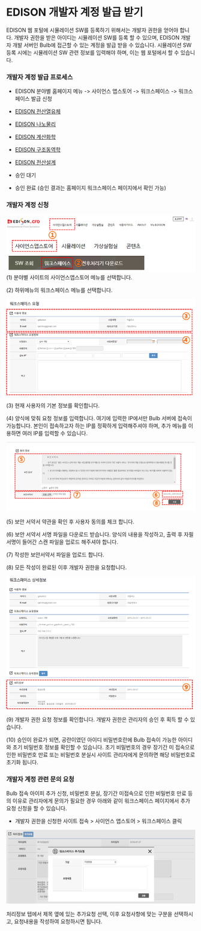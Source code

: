 # EDISON 개발자 계정 발급 받기


 EDISON 웹 포털에 시뮬레이션 SW를 등록하기 위해서는 개발자 권한을 얻어야 합니다. 개발자 권한을 받은 아이디는 시뮬레이션 SW를 등록 할 수 있으며, EDISON 개발자 개발 서버인 Bulb에 접근할 수 있는 계정을 발급 받을 수 있습니다. 시뮬레이션 SW 등록 시에는 시뮬레이션 SW 관련 정보를 입력해야 하며, 이는 웹 포털에서 할 수 있습니다.
 
### 개발자 계정 발급 프로세스

- EDISON 분야별 홈페이지 메뉴 -> 사이언스 앱스토어 -> 워크스페이스  -> 워크스페이스 발급 신청
 - [EDISON 전산열유체](https://www.edison.re.kr/web/cfd)
 - [EDISON 나노물리](https://www.edison.re.kr/web/nano)
 - [EDISON 계산화학](https://www.edison.re.kr/web/chem)
 - [EDISON 구조동역학](https://www.edison.re.kr/web/csd)
 - [EDISON 전산설계](https://www.edison.re.kr/web/design)

- 승인 대기 
- 승인 완료 (승인 결과는 홈페이지  워크스페이스 페이지에서 확인 가능)


### 개발자 계정 신청


![](image/image1.png)
(1) 분야별 사이트의 사이언스앱스토어 메뉴를 선택합니다.

(2) 하위메뉴의 워크스페이스 메뉴를 선택합니다. 

![](image/image2.png)

 (3) 현재 사용자의 기본 정보를 확인합니다.
 
 (4) 양식에 맞춰 요청 정보를 입력합니다. 여기에 입력한 IP에서만 Bulb 서버에 접속이 가능합니다. 본인이 접속하고자 하는 IP를 정확하게 입력해주셔야 하며, 추가 메뉴를 이용하면 여러 IP를 입력할 수 있습니다.


  ![](image/image3.png)

(5) 보안 서약서 약관을 확인 후 사용자 동의를 체크 합니다.

(6) 보안 서약서 서명 파일을 다운로드 받습니다. 양식의 내용을 작성하고, 출력 후 자필 서명이 들어간 스캔 파일을 업로드 해주셔야 합니다.

(7) 작성한 보안서약서 파일을 업로드 합니다.

(8) 모든 작성이 완료된 이후 개발자 권한을 요청합니다.


![](image/image4.png)

(9) 개발자 권한 요청 정보를 확인합니다. 개발자 권한은 관리자의 승인 후 획득 할 수 있습니다.

(10) 승인이 완료가 되면, 공란이였던 아이디 비밀번호란에 Bulb 접속이 가능한 아이디와 초기 비밀번호 정보를 확인할 수 있습니다. 초기 비밀번호의 경우 장기간 미 접속으로 인한 비밀번호 만료 또는 비밀번호 분실시 사이트 관리자에게 문의하면 해당 비밀번호로 초기화 됩니다.

### 개발자 계정 관련 문의 요청 

Bulb 접속 아이피 추가 신청, 비밀번호 분실, 장기간 미접속으로 인한 비밀번호 만료 등의 이유로 관리자에게 문의가 필요한 경우 아래와 같이 워크스페이스 페이지에서 추가 요청 신청을 할 수 있습니다.

- 개발자 권한을 신청한 사이트 접속 > 사이언스 앱스토어 > 워크스페이스 클릭

![](image/image5.png)

처리정보 텝에서 제목 옆에 있는 추가요청 선택, 이후 요청사항에 맞는 구분을 선택하시고, 요청내용을 작성하여 요청하시면 됩니다.